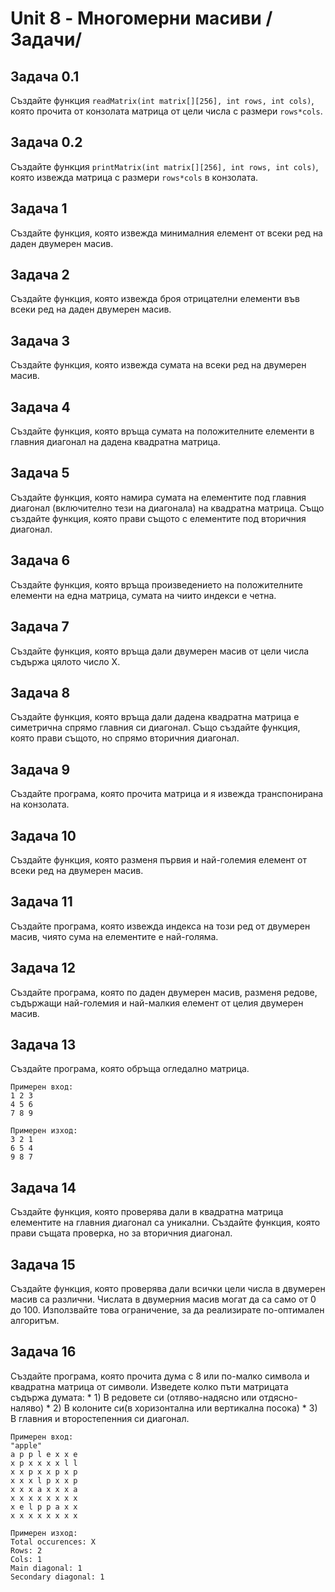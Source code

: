 # Unit 8 - Многомерни масиви /Задачи/

## Задача 0.1
Създайте функция `readMatrix(int matrix[][256], int rows, int cols)`, която прочита от конзолата матрица от цели числа с размери `rows*cols`.
## Задача 0.2
Създайте функция `printMatrix(int matrix[][256], int rows, int cols)`, която извежда матрица с размери `rows*cols` в конзолата.

## Задача 1
Създайте функция, която извежда минималния елемент от всеки ред на даден двумерен масив.

## Задача 2
Създайте функция, която извежда броя отрицателни елементи във всеки ред на даден двумерен масив.

## Задача 3
Създайте функция, която извежда сумата на всеки ред на двумерен масив.

## Задача 4
Създайте функция, която връща сумата на положителните елементи в главния диагонал на дадена квадратна матрица.

## Задача 5
Създайте функция, която намира сумата на елементите под главния диагонал (включително тези на диагонала) на квадратна матрица.
Също създайте функция, която прави същото с елементите под вторичния диагонал.

## Задача 6
Създайте функция, която връща произведението на положителните елементи на една матрица, сумата на чиито индекси е четна.

## Задача 7
Създайте функция, която връща дали двумерен масив от цели числа съдържа цялото число Х.

## Задача 8
Създайте функция, която връща дали дадена квадратна матрица е симетрична спрямо главния си диагонал.
Също създайте функция, която прави същото, но спрямо вторичния диагонал.

## Задача 9
Създайте програма, която прочита матрица и я извежда транспонирана на конзолата.

## Задача 10
Създайте функция, която разменя първия и най-големия елемент от всеки ред на двумерен масив.

## Задача 11
Създайте програма, която извежда индекса на този ред от двумерен масив, чиято сума на елементите е най-голяма.

## Задача 12
Създайте програма, която по даден двумерен масив, разменя редове, съдържащи най-големия и най-малкия елемент
от целия двумерен масив.

## Задача 13
Създайте програма, която обръща огледално матрица.
````
Примерен вход:
1 2 3
4 5 6
7 8 9

Примерен изход:
3 2 1
6 5 4
9 8 7
````

## Задача 14
Създайте функция, която проверява дали в квадратна матрица елементите на главния диагонал са уникални.
Създайте функция, която прави същата проверка, но за вторичния диагонал.

## Задача 15
Създайте функция, която проверява дали всички цели числа в двумерен масив са различни.
Числата в двумерния масив могат да са само от 0 до 100. Използвайте това ограничение,
за да реализирате по-оптимален алгоритъм.

## Задача 16
Създайте програма, която прочита дума с 8 или по-малко символа и квадратна матрица от символи.
Изведете колко пъти матрицата съдържа думата:
	* 1) В редовете си (отляво-надясно или отдясно-наляво)
	* 2) В колоните си(в хоризонтална или вертикална посока)
	* 3) В главния и второстепенния си диагонал.
````
Примерен вход:
"apple"
a p p l e x x e
x p x x x x l l
x x p x x p x p
x x x l p x x p
x x x a x x x a
x x x x x x x x
x e l p p a x x
x x x x x x x x

Примерен изход:
Total occurences: X
Rows: 2
Cols: 1
Main diagonal: 1
Secondary diagonal: 1
````